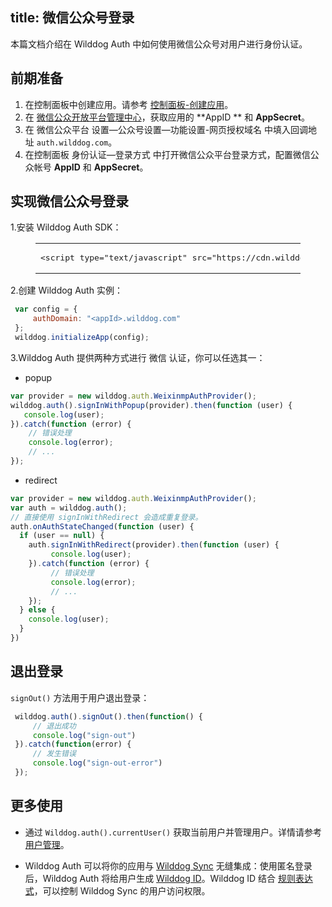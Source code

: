 
title: 微信公众号登录
---

本篇文档介绍在 Wilddog Auth 中如何使用微信公众号对用户进行身份认证。

## 前期准备

1. 在控制面板中创建应用。请参考 [控制面板-创建应用](/console/creat.html#创建一个野狗应用)。
2. 在 [微信公众开放平台管理中心](http://mp.weixin.qq.com/)，获取应用的 **AppID ** 和 **AppSecret**。
3. 在 微信公众平台  设置—公众号设置—功能设置-网页授权域名 中填入回调地址 `auth.wilddog.com`。
4. 在控制面板 身份认证—登录方式 中打开微信公众平台登录方式，配置微信公众帐号 **AppID** 和 **AppSecret**。

## 实现微信公众号登录

1.安装 Wilddog Auth SDK：
 <figure class="highlight html"><table><tbody><tr><td class="code"><pre><div class="line"><span class="tag"><<span class="name">script</span> <span class="attr">type</span>=<span class="string">"text/javascript"</span> <span class="attr">src</span>=<span class="string">&quot;<span>ht</span>tps://cdn.wilddog.com/sdk/js/<span class="auth_web_v">2.5.6</span>/wilddog-auth.js&quot;</span>></span><span class="undefined"></span><span class="tag"></<span class="name">script</span>></span></div></pre></td></tr></tbody></table></figure>

2.创建 Wilddog Auth 实例：

```javascript
 var config = {
     authDomain: "<appId>.wilddog.com"
 };
 wilddog.initializeApp(config);

```

3.Wilddog Auth 提供两种方式进行 微信 认证，你可以任选其一：

- popup

```js
var provider = new wilddog.auth.WeixinmpAuthProvider();
wilddog.auth().signInWithPopup(provider).then(function (user) {
   console.log(user);
}).catch(function (error) {
    // 错误处理
    console.log(error);
    // ...
});
```

- redirect

```js
var provider = new wilddog.auth.WeixinmpAuthProvider();
var auth = wilddog.auth();
// 直接使用 signInWithRedirect 会造成重复登录。
auth.onAuthStateChanged(function (user) {
  if (user == null) {
    auth.signInWithRedirect(provider).then(function (user) {
         console.log(user);
    }).catch(function (error) {
         // 错误处理
         console.log(error);
         // ...
    });
  } else {
    console.log(user);
  }
})
```

## 退出登录

`signOut()` 方法用于用户退出登录：

```javascript
 wilddog.auth().signOut().then(function() {
     // 退出成功
     console.log("sign-out")
 }).catch(function(error) {
     // 发生错误
     console.log("sign-out-error")
 });
```

## 更多使用

- 通过 `Wilddog.auth().currentUser()` 获取当前用户并管理用户。详情请参考 [用户管理](/auth/Egret/guide/manageuser.html)。


- Wilddog Auth 可以将你的应用与 [Wilddog Sync](/sync/Egret/index.html) 无缝集成：使用匿名登录后，Wilddog Auth 将给用户生成 [Wilddog ID](/auth/Egret/guide/concept.html)。Wilddog ID 结合 [规则表达式](/sync/Egret/rules/introduce.html)，可以控制 Wilddog Sync 的用户访问权限。
